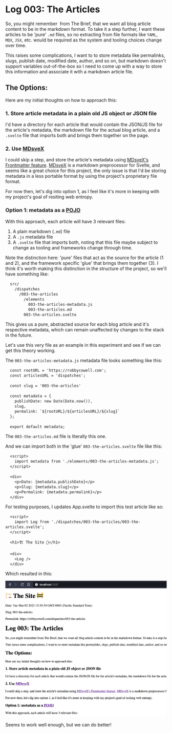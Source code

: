 # Log 003: The Articles
So, you might remember  from The Brief, that we want all blog article content to be in the markdown format. To take it a step further, I want these articles to be 'pure' `.md` files, so no extracting from file formats like `YAML`, `MDX`, `JSX`, etc. would be required as the system and tooling choices change over time.

This raises some complications, I want to to store metadata like permalinks, slugs, publish date, modified date, author, and so on, but markdown doesn't support variables out-of-the-box so I need to come up with a way to store this information and associate it with a markdown article file.

## The Options:

Here are my initial thoughts on how to approach this:

### 1. Store article metadata in a plain old JS object or JSON file 
I'd have a directory for each article that would contain the JSON/JS file for the article's metadata, the markdown file for the actual blog article, and a `.svelte` file that imports both and brings them together on the page.

### 2. Use <a href="https://github.com/pngwn/mdsvex" target="_blank" rel="noopener noreferrer">MDsveX</a>
I could skip a step, and store the article's metadata using <a href="https://mdsvex.com/docs#frontmatter-1" target="_blank" rel="noopener noreferrer">MDsveX's Frontmatter feature</a>. <a href="https://mdsvex.com/" target="_blank" rel="noopener noreferrer">MDsveX</a> is a markdown preprocessor for Svelte, and seems like a great choice for this project, the only issue is that I'd be storing metadata in a less portable format by using the project's proprietary file format.

For now then, let's dig into option 1, as I feel like it's more in keeping with my project's goal of resiting web entropy.

### Option 1: metadata as a <a href="https://en.wikipedia.org/wiki/Plain_old_Java_object" target="_blank" rel="noopener noreferrer">POJO</a>
With this approach, each article will have 3 relevant files:
 1. A plain markdown (`.md`) file
 2. A `.js` metadata file
 3. A `.svelte` file that imports both, noting that this file maybe subject to change as tooling and frameworks change through time.

Note the distinction here: 'pure' files that act as the source for the article (1 and 2), and the framework specific 'glue' that brings them together (3). I think it's worth making this distinction in the structure of the project, so we'll have something like:

```
  src/
    /dispatches
      /003-the-articles
        /elements
          003-the-articles-metadata.js
          003-the-articles.md
        003-the-articles.svelte
```
This gives us a pure, abstracted source for each blog article and it's respective metadata, which can remain unaffected by changes to the stack in the future.

Let's use this very file as an example in this experiment and see if we can get this theory working.

The `003-the-articles-metadata.js` metadata file looks something like this:
```
  const rootURL = 'https://robbycowell.com';
  const articlesURL = 'dispatches';

  const slug = '003-the-articles'

  const metadata = {
    publishDate: new Date(Date.now()),
    slug,
    permalink: `${rootURL}/${articlesURL}/${slug}`
  };

  export default metadata;
```
The `003-the-articles.md` file is literally this one.

And we can import both in the 'glue' `003-the-articles.svelte` file like this:
```
  <script>
    import metadata from './elements/003-the-articles-metadata.js';
  </script>

  <div>
    <p>Date: {metadata.publishDate}</p>
    <p>Slug: {metadata.slug}</p>
    <p>Permalink: {metadata.permalink}</p>
  </div>
```
For testing purposes, I updates App.svelte to import this test article like so:
```
  <script>
    import Log from './dispatches/003-the-articles/003-the-articles.svelte';
  </script>

  <h1>🏗 The Site 🚧</h1>

  <div>
    <Log />
  </div>
```
Which resulted in this:

![screenshot of the result of the test, showing the metadata rendering in the browser render](./images/003-the-articles-image-01.png)

Seems to work well enough, but we can do better!